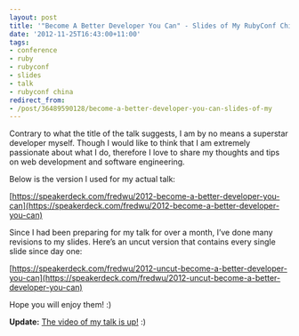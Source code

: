```yaml
---
layout: post
title: '"Become A Better Developer You Can" - Slides of My RubyConf China 2012 Talk'
date: '2012-11-25T16:43:00+11:00'
tags:
- conference
- ruby
- rubyconf
- slides
- talk
- rubyconf china
redirect_from:
- /post/36489590128/become-a-better-developer-you-can-slides-of-my
---
```

Contrary to what the title of the talk suggests, I am by no means a superstar developer myself. Though I would like to think that I am extremely passionate about what I do, therefore I love to share my thoughts and tips on web development and software engineering.

Below is the version I used for my actual talk:

[https://speakerdeck.com/fredwu/2012-become-a-better-developer-you-can](https://speakerdeck.com/fredwu/2012-become-a-better-developer-you-can)

Since I had been preparing for my talk for over a month, I’ve done many revisions to my slides. Here’s an uncut version that contains every single slide since day one:

[https://speakerdeck.com/fredwu/2012-uncut-become-a-better-developer-you-can](https://speakerdeck.com/fredwu/2012-uncut-become-a-better-developer-you-can)

Hope you will enjoy them! :)

**Update:** [The video of my talk is up!](http://fredwu.me/post/37107236222/become-a-better-developer-you-can-video-of-my) :)

